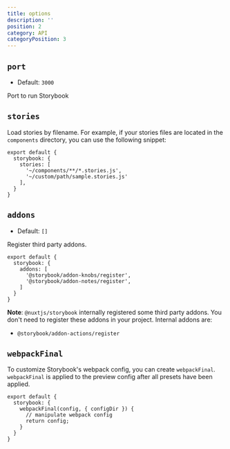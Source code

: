 ```yaml
---
title: options
description: ''
position: 2
category: API
categoryPosition: 3
---
```


## `port`

- Default: `3000`

Port to run Storybook


## `stories`

Load stories by filename. For example, if your stories files are located in the `components` directory, you can use the following snippet:
```js{}[nuxt.config.js]
export default {
  storybook: {
    stories: [
      '~/components/**/*.stories.js',
      '~/custom/path/sample.stories.js'
    ],
  }
}
```


## `addons`

- Default: `[]`

Register third party addons.  

```js{}[nuxt.config.js]
export default {
  storybook: {
    addons: [
      '@storybook/addon-knobs/register',
      '@storybook/addon-notes/register',
    ]
  }
}
```
**Note**: `@nuxtjs/storybook` internally registered some third party addons. You don't need to register these addons in your project. Internal addons are:
- `@storybook/addon-actions/register` 

## `webpackFinal`

To customize Storybook's webpack config, you can create `webpackFinal`. `webpackFinal` is applied to the preview config after all presets have been applied.

```js{}[nuxt.config.js]
export default {
  storybook: {
    webpackFinal(config, { configDir }) {
      // manipulate webpack config
      return config;
    }
  }
}
```